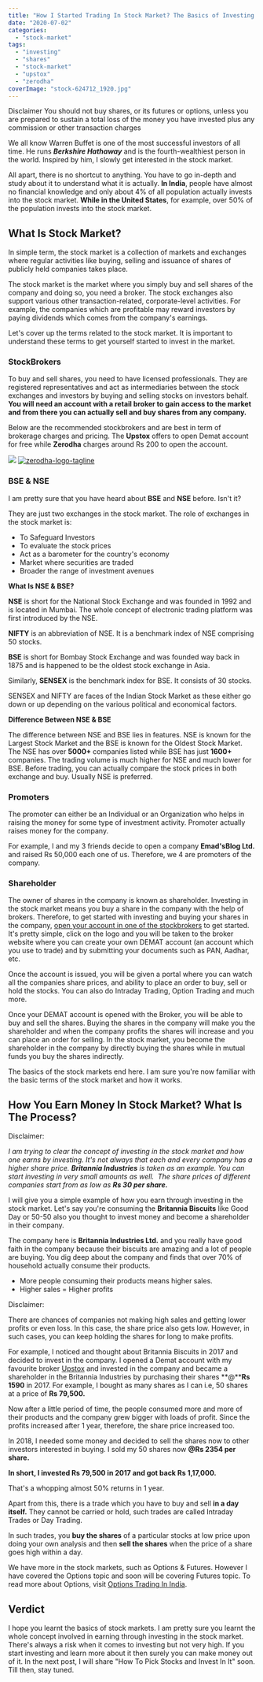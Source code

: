 ```yaml
---
title: "How I Started Trading In Stock Market? The Basics of Investing In Stock Market"
date: "2020-07-02"
categories: 
  - "stock-market"
tags: 
  - "investing"
  - "shares"
  - "stock-market"
  - "upstox"
  - "zerodha"
coverImage: "stock-624712_1920.jpg"
---
```


Disclaimer You should not buy shares, or its futures or options, unless you are prepared to sustain a total loss of the money you have invested plus any commission or other transaction charges

We all know Warren Buffet is one of the most successful investors of all time. He runs _**Berkshire Hathaway**_ and is the fourth-wealthiest person in the world. Inspired by him, I slowly get interested in the stock market.

All apart, there is no shortcut to anything. You have to go in-depth and study about it to understand what it is actually. **In India**, people have almost no financial knowledge and only about 4% of all population actually invests into the stock market. **While in the United States**, for example, over 50% of the population invests into the stock market.

## What Is Stock Market?

In simple term, the stock market is a collection of markets and exchanges where regular activities like buying, selling and issuance of shares of publicly held companies takes place.

The stock market is the market where you simply buy and sell shares of the company and doing so, you need a broker. The stock exchanges also support various other transaction-related, corporate-level activities. For example, the companies which are profitable may reward investors by paying dividends which comes from the company's earnings. 

Let's cover up the terms related to the stock market. It is important to understand these terms to get yourself started to invest in the market.

### StockBrokers

To buy and sell shares, you need to have licensed professionals. They are registered representatives and act as intermediaries between the stock exchanges and investors by buying and selling stocks on investors behalf. **You will need an account with a retail broker to gain access to the market and from there you can actually sell and buy shares from any company.**

Below are the recommended stockbrokers and are best in term of brokerage charges and pricing. The **Upstox** offers to open Demat account for free while **Zerodha** charges around Rs 200 to open the account.

 [![](posts/2020/07/images/upstox-logo-1.png)](https://sastaeinstein.com/go/upstox) [![zerodha-logo-tagline](posts/2020/07/images/zerodha-logo-tagline-ouywl9lwy1jh8ayds4bet570ew826pt4wtlwdtiumc.jpg "zerodha-logo-tagline")](https://sastaeinstein.com/go/zerodha) 

### BSE & NSE

I am pretty sure that you have heard about **BSE** and **NSE** before. Isn't it? 

They are just two exchanges in the stock market. The role of exchanges in the stock market is:

- To Safeguard Investors
- To evaluate the stock prices
- Act as a barometer for the country's economy
- Market where securities are traded
- Broader the range of investment avenues

**What Is NSE & BSE?**

**NSE** is short for the National Stock Exchange and was founded in 1992 and is located in Mumbai. The whole concept of electronic trading platform was first introduced by the NSE.

**NIFTY** is an abbreviation of NSE. It is a benchmark index of NSE comprising 50 stocks.

**BSE** is short for Bombay Stock Exchange and was founded way back in 1875 and is happened to be the oldest stock exchange in Asia.

Similarly, **SENSEX** is the benchmark index for BSE. It consists of 30 stocks.

SENSEX and NIFTY are faces of the Indian Stock Market as these either go down or up depending on the various political and economical factors.

**Difference Between NSE & BSE**

The difference between NSE and BSE lies in features. NSE is known for the Largest Stock Market and the BSE is known for the Oldest Stock Market. The NSE has over **5000+** companies listed while BSE has just **1600+** companies. The trading volume is much higher for NSE and much lower for BSE. Before trading, you can actually compare the stock prices in both exchange and buy. Usually NSE is preferred.

### Promoters

The promoter can either be an Individual or an Organization who helps in raising the money for some type of investment activity. Promoter actually raises money for the company. 

For example, I and my 3 friends decide to open a company **Emad'sBlog Ltd.** and raised Rs 50,000 each one of us. Therefore, we 4 are promoters of the company. 

### Shareholder

The owner of shares in the company is known as shareholder. Investing in the stock market means you buy a share in the company with the help of brokers. Therefore, to get started with investing and buying your shares in the company, [open your account in one of the stockbrokers](#stockbrokers) to get started. It's pretty simple, click on the logo and you will be taken to the broker website where you can create your own DEMAT account (an account which you use to trade) and by submitting your documents such as PAN, Aadhar, etc.

Once the account is issued, you will be given a portal where you can watch all the companies share prices, and ability to place an order to buy, sell or hold the stocks. You can also do Intraday Trading, Option Trading and much more.

Once your DEMAT account is opened with the Broker, you will be able to buy and sell the shares. Buying the shares in the company will make you the shareholder and when the company profits the shares will increase and you can place an order for selling. In the stock market, you become the shareholder in the company by directly buying the shares while in mutual funds you buy the shares indirectly.

The basics of the stock markets end here. I am sure you're now familiar with the basic terms of the stock market and how it works. 

## How You Earn Money In Stock Market? What Is The Process?

Disclaimer: 

_I am trying to clear the concept of investing in the stock market and how one earns by investing. It's not always that each and every company has a higher share price. **Britannia Industries** is taken as an example. You can start investing in very small amounts as well.  The share prices of different companies start from as low as **Rs 30 per share.**_

I will give you a simple example of how you earn through investing in the stock market. Let's say you're consuming the **Britannia Biscuits** like Good Day or 50-50 also you thought to invest money and become a shareholder in their company.

The company here is **Britannia Industries Ltd.** and you really have good faith in the company because their biscuits are amazing and a lot of people are buying. You dig deep about the company and finds that over 70% of household actually consume their products. 

- More people consuming their products means higher sales.
- Higher sales = Higher profits

Disclaimer:

There are chances of companies not making high sales and getting lower profits or even loss. In this case, the share price also gets low. However, in such cases, you can keep holding the shares for long to make profits.

For example, I noticed and thought about Britannia Biscuits in 2017 and decided to invest in the company. I opened a Demat account with my favourite broker [Upstox](https://sastaeinstein.com/go/upstox) and invested in the company and became a shareholder in the Britannia Industries by purchasing their shares **@****Rs** **1590** in 2017. For example, I bought as many shares as I can i.e, 50 shares at a price of **Rs 79,500.**

Now after a little period of time, the people consumed more and more of their products and the company grew bigger with loads of profit. Since the profits increased after 1 year, therefore, the share price increased too.

In 2018, I needed some money and decided to sell the shares now to other investors interested in buying. I sold my 50 shares now **@Rs 2354 per share.**

**In short, I invested Rs 79,500 in 2017 and got back Rs 1,17,000.**

That's a whopping almost 50% returns in 1 year.

Apart from this, there is a trade which you have to buy and sell **in a day itself.** They cannot be carried or hold, such trades are called Intraday Trades or Day Trading. 

In such trades, you **buy the shares** of a particular stocks at low price upon doing your own analysis and then **sell the shares** when the price of a share goes high within a day. 

We have more in the stock markets, such as Options & Futures. However I have covered the Options topic and soon will be covering Futures topic. To read more about Options, visit [Options Trading In India](https://sastaeinstein.com/options-trading-india).

## Verdict

I hope you learnt the basics of stock markets. I am pretty sure you learnt the whole concept involved in earning through investing in the stock market. There's always a risk when it comes to investing but not very high. If you start investing and learn more about it then surely you can make money out of it. In the next post, I will share "How To Pick Stocks and Invest In It" soon. Till then, stay tuned.

